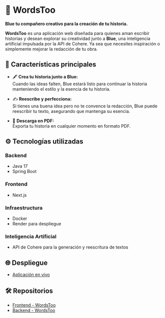 # 🌟 **WordsToo**  
**Blue tu compañero creativo para la creación de tu historia.**  

**WordsToo** es una aplicación web diseñada para quienes aman escribir historias y desean explorar su creatividad junto a **Blue**, una inteligencia artificial impulsada por la API de Cohere. Ya sea que necesites inspiración o simplemente mejorar la redacción de tu obra.

## 🚀 **Características principales**  

- 🖋️ **Crea tu historia junto a Blue:**  
  Cuando las ideas falten, Blue estará listo para continuar la historia manteniendo el estilo y la esencia de tu historia.  

- ✍️ **Reescribe y perfecciona:**  
  Si tienes una buena idea pero no te convence la redacción, Blue puede reescribir tu texto, asegurando que mantenga su esencia.  

- 📄 **Descarga en PDF:**  
  Exporta tu historia en cualquier momento en formato PDF.
  
## ⚙️ **Tecnologías utilizadas**  

### **Backend**  
- Java 17  
- Spring Boot  

### **Frontend**  
- Next.js  

### **Infraestructura**  
- Docker  
- Render para despliegue  

### **Inteligencia Artificial**  
- API de Cohere para la generación y reescritura de textos  

## 🌐 **Despliegue**  
- [Aplicación en vivo](https://words-too-eq93.vercel.app)  

## 🛠️ **Repositorios**  
- [Frontend - WordsToo](https://github.com/gastonsantos/WordsToo)  
- [Backend - WordsToo](https://github.com/gastonsantos/WordsToo.Back)  

